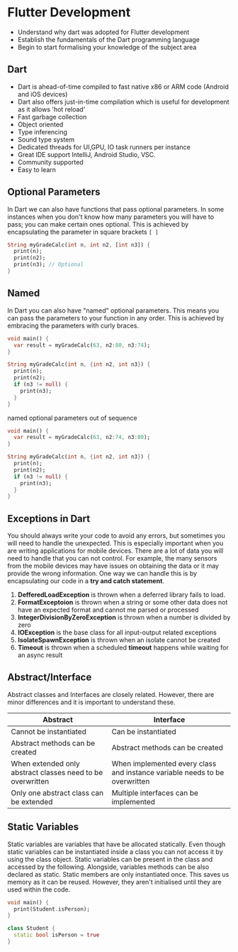 # Flutter Development

- Understand why dart was adopted for Flutter development
- Establish the fundamentals of the Dart programming language
- Begin to start formalising your knowledge of the subject area

## Dart

- Dart is ahead-of-time compiled to fast native x86 or ARM code (Android and iOS devices)
- Dart also offers just-in-time compilation which is useful for development as it allows 'hot reload'
- Fast garbage collection
- Object oriented
- Type inferencing
- Sound type system
- Dedicated threads for UI,GPU, IO task runners per instance
- Great IDE support IntelliJ, Android Studio,  VSC.
- Community supported
- Easy to learn

## Optional Parameters

In Dart we can also have functions that pass optional parameters. In some instances when you don't know how many parameters you will have to pass; you can make certain ones optional. This is achieved by encapsulating the parameter in square brackets `[ ]`

```dart
String myGradeCalc(int n, int n2, [int n3]) {
  print(n);
  print(n2);
  print(n3); // Optional
}
```

## Named

In Dart you can also have "named" optional parameters. This means you can pass the parameters to your function in any order. This is achieved by embracing the parameters with curly braces.

```dart
void main() {
  var result = myGradeCalc(63, n2:80, n3:74);
}

String myGradeCalc(int n, {int n2, int n3}) {
  print(n);
  print(n2);
  if (n3 != null) {
    print(n3);
  }
}
```

named optional parameters out of sequence

```dart
void main() {
  var result = myGradeCalc(63, n2:74, n3:80);
}

String myGradeCalc(int n, {int n2, int n3}) {
  print(n);
  print(n2);
  if (n3 != null) {
    print(n3);
  }
}
```



## Exceptions in Dart

You should always write your code to avoid any errors, but sometimes you will need to handle the unexpected. This is especially important when you are writing applications for mobile devices. There are a lot of data you will need to handle that you can not control. For example, the many sensors from the mobile devices may have issues on obtaining the data or it may provide the wrong information. One way we can handle this is by encapsulating our code in a **try and catch statement**.

1. **DefferedLoadException** is thrown when a deferred library fails to load.
2. **FormatExceptoion** is thrown when a string or some other data does not have an expected format and cannot me parsed or processed
3. **IntegerDivisionByZeroException** is thrown when a number is divided by zero
4. **IOException** is the base class for all input-output related exceptions
5. **IsolateSpawnException** is thrown when an isolate cannot be created
5. **Timeout** is thrown when a scheduled **timeout** happens while waiting for an async result

## Abstract/Interface

Abstract classes and Interfaces are closely related. However, there are minor differences and it is important to understand these.

| Abstract                                                   | Interface                                                    |
| ---------------------------------------------------------- | ------------------------------------------------------------ |
| Cannot be instantiated                                     | Can be instantiated                                          |
| Abstract methods can be created                            | Abstract methods can be created                              |
| When extended only abstract classes need to be overwritten | When implemented every class and instance variable needs to be overwritten |
| Only one abstract class can be extended                    | Multiple interfaces can be implemented                       |

## Static Variables

Static variables are variables that have be allocated statically. Even though static variables can be instantiated inside a class you can not access it by using the class object. Static variables can be present in the class and accessed by the following. Alongside, variables methods can be also declared as static. Static members are only instantiated once. This saves us memory as it can be reused. However, they aren't initialised until they are used within the code.

```dart
void main() {
  print(Student.isPerson);
}

class Student {
  static bool isPerson = true
}
```



